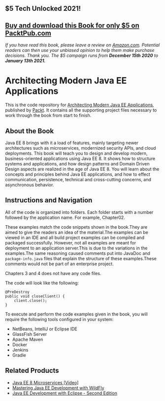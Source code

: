 ## $5 Tech Unlocked 2021!
[Buy and download this Book for only $5 on PacktPub.com](https://www.packtpub.com/product/architecting-modern-java-ee-applications/9781788393850)
-----
*If you have read this book, please leave a review on [Amazon.com](https://www.amazon.com/gp/product/1788393856).     Potential readers can then use your unbiased opinion to help them make purchase decisions. Thank you. The $5 campaign         runs from __December 15th 2020__ to __January 13th 2021.__*

# Architecting Modern Java EE Applications
This is the code repository for [Architecting Modern Java EE Applications](https://www.packtpub.com/application-development/architecting-modern-java-ee-applications?utm_source=github&utm_medium=repository&utm_campaign=9781788393850), published by [Packt](https://www.packtpub.com/?utm_source=github). It contains all the supporting project files necessary to work through the book from start to finish.

## About the Book
Java EE 8 brings with it a load of features, mainly targeting newer architectures such as microservices, modernized security APIs, and cloud deployments. This book will teach you to design and develop modern, business-oriented applications using Java EE 8. It shows how to structure systems and applications, and how design patterns and Domain Driven Design aspects are realized in the age of Java EE 8. You will learn about the concepts and principles behind Java EE applications, and how to effect communication, persistence, technical and cross-cutting concerns, and asynchronous behavior.

## Instructions and Navigation
All of the code is organized into folders. Each folder starts with a number followed by the application name. For example, Chapter02.

These examples match the code snippets shown in the book.They are aimed to give the readers an idea of the material.The examples can be viewed in an IDE and all build project examples can be compiled and packaged successfully.
However, not all examples are meant for deployment to an application server.This is due to the variations in the examples.The same reasoning caused comments put into JavaDoc and `package-info.java` files that explain the structure of these examples.These comments would not be part of an enterprise project.

Chapters 3 and 4 does not have any code files.

The code will look like the following:
```
@PreDestroy
public void closeClient() {
    client.close();
}
```

To execute and perform the code examples given in the book, you will require the following tools configured in your system:
* NetBeans, IntelliJ or Eclipse IDE
* GlassFish Server
* Apache Maven
* Docker
* Jenkins
* Gradle

## Related Products
* [Java EE 8 Microservices [Video]](https://www.packtpub.com/application-development/java-ee-8-microservices-video?utm_source=github&utm_medium=repository&utm_campaign=9781788470377)
* [Mastering Java EE Development with WildFly](https://www.packtpub.com/web-development/mastering-java-ee-development-wildfly-10?utm_source=github&utm_medium=repository&utm_campaign=9781787287174)
* [Java EE Development with Eclipse - Second Edition](https://www.packtpub.com/application-development/java-ee-development-eclipse-second-edition?utm_source=github&utm_medium=repository&utm_campaign=9781785285349)
